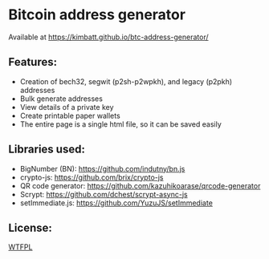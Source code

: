 # Bitcoin address generator
Available at https://kimbatt.github.io/btc-address-generator/

## Features:
*  Creation of bech32, segwit (p2sh-p2wpkh), and legacy (p2pkh) addresses
*  Bulk generate addresses
*  View details of a private key
*  Create printable paper wallets
*  The entire page is a single html file, so it can be saved easily 

## Libraries used:
*  BigNumber (BN): https://github.com/indutny/bn.js
*  crypto-js: https://github.com/brix/crypto-js
*  QR code generator: https://github.com/kazuhikoarase/qrcode-generator
*  Scrypt: https://github.com/dchest/scrypt-async-js
*  setImmediate.js: https://github.com/YuzuJS/setImmediate

## License:  
[WTFPL](http://www.wtfpl.net/)
